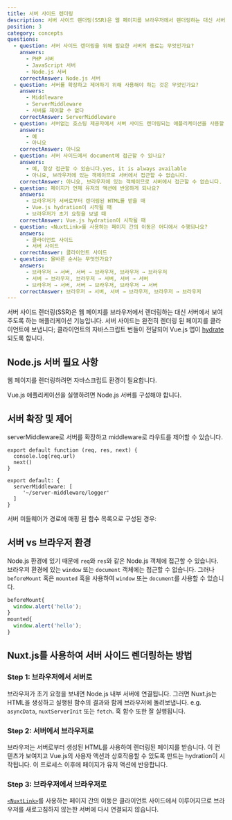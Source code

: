 ```yaml
---
title: 서버 사이드 렌더링
description: 서버 사이드 렌더링(SSR)은 웹 페이지를 브라우저에서 렌더링하는 대신 서버에서 보여주도록 하는 애플리케이션 기능입니다.
position: 3
category: concepts
questions:
  - question: 서버 사이드 렌더링을 위해 필요한 서버의 종료는 무엇인가요?
    answers:
      - PHP 서버
      - JavaScript 서버
      - Node.js 서버
    correctAnswer: Node.js 서버
  - question: 서버를 확장하고 제어하기 위해 사용해야 하는 것은 무엇인가요?
    answers:
      - Middleware
      - ServerMiddleware
      - 서버를 제어할 수 없다
    correctAnswer: ServerMiddleware
  - question: 서버없는 호스팅 제공자에서 서버 사이드 렌더링되는 애플리케이션을 사용할 수 있나요?
    answers:
      - 예
      - 아니요
    correctAnswer: 아니요
  - question: 서버 사이드에서 document에 접근할 수 있나요?
    answers:
      - 예, 항상 접근할 수 있습니다.yes, it is always available
      - 아니요, 브라우저에 있는 객체이므로 서버에서 접근할 수 없습니다.
    correctAnswer: 아니요, 브라우저에 있는 객체이므로 서버에서 접근할 수 없습니다.
  - question: 페이지가 언제 유저의 액션에 반응하게 되나요?
    answers:
      - 브라우저가 서버로부터 렌더링된 HTML를 받을 때
      - Vue.js hydration이 시작될 때
      - 브라우저가 초기 요청을 보낼 때
    correctAnswer: Vue.js hydration이 시작될 때
  - question: <NuxtLink>를 사용하는 페이지 간의 이동은 어디에서 수행되나요?
    answers:
      - 클라이언트 사이드
      - 서버 사이드
    correctAnswer: 클라이언트 사이드
  - question: 올바른 순서는 무엇인가요?
    answers:
      - 브라우저 → 서버, 서버 → 브라우저, 브라우저 → 브라우저
      - 서버 → 브라우저, 브라우저 → 서버, 서버 → 서버
      - 브라우저 → 서버, 서버 → 브라우저, 브라우저 → 서버
    correctAnswer: 브라우저 → 서버, 서버 → 브라우저, 브라우저 → 브라우저
---
```


서버 사이드 렌더링(SSR)은 웹 페이지를 브라우저에서 렌더링하는 대신 서버에서 보여주도록 하는 애플리케이션 기능입니다. 서버 사이드는 완전히 렌더링 된 페이지를 클라이언트에 보냅니다; 클라이언트의 자바스크립트 번들이 전달되어 Vue.js 앱이 [hydrate](https://ssr.vuejs.org/guide/hydration.html)되도록 합니다.

## Node.js 서버 필요 사항

웹 페이지를 렌더링하려면 자바스크립트 환경이 필요합니다.

Vue.js 애플리케이션을 실행하려면 Node.js 서버를 구성해야 합니다.

## 서버 확장 및 제어

serverMiddleware로 서버를 확장하고 middleware로 라우트를 제어할 수 있습니다.

```js{}[server-middleware/logger.js]
export default function (req, res, next) {
  console.log(req.url)
  next()
}
```

```js{}[nuxt.config.js]
export default: {
  serverMiddleware: [
     '~/server-middleware/logger'
  ]
}
```

서버 미들웨어가 경로에 매핑 된 함수 목록으로 구성된 경우:

## 서버 vs 브라우저 환경

Node.js 환경에 있기 때문에 `req`와 `res`와 같은 Node.js 객체에 접근할 수 있습니다. 브라우저 환경에 있는 `window` 또는 `document` 객체에는 접근할 수 없습니다. 그러나 `beforeMount` 혹은 `mounted` 훅을 사용하여 `window` 또는 `document`를 사용할 수 있습니다.

```js
beforeMount{
  window.alert('hello');
}
mounted{
  window.alert('hello');
}
```

## Nuxt.js를 사용하여 서버 사이드 렌더링하는 방법

### Step 1: 브라우저에서 서버로

브라우저가 초기 요청을 보내면 Node.js 내부 서버에 연결됩니다. 그러면 Nuxt.js는 HTML을 생성하고 실행된 함수의 결과와 함께 브라우저에 돌려보냅니다. e.g. `asyncData`, `nuxtServerInit` 또는 `fetch`. 훅 함수 또한 잘 실행됩니다.

### Step 2: 서버에서 브라우저로

브라우저는 서버로부터 생성된 HTML를 사용하여 렌더링된 페이지를 받습니다. 이 컨텐츠가 보여지고 Vue.js의 사용자 액션과 상호작용할 수 있도록 만드는 hydration이 시작됩니다. 이 프로세스 이후에 페이지가 유저 액션에 반응합니다.

### Step 3: 브라우저에서 브라우저로

[`<NuxtLink>`](/docs/2.x/features/nuxt-components#the-nuxtlink-component)를 사용하는 페이지 간의 이동은 클라이언트 사이드에서 이루어지므로 브라우저를 새로고침하지 않는한 서버에 다시 연결되지 않습니다.

<quiz :questions="questions"></quiz>
